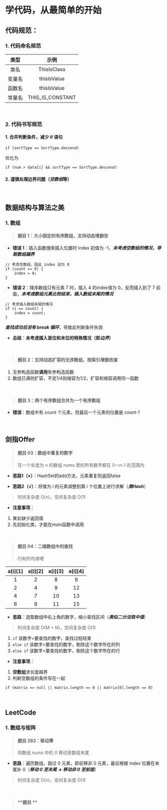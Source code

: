 # **学代码，从最简单的开始**

## **代码规范**：

### **1. 代码命名规范**

|类型|示例|
|:--:|:--------:|
|类名|ThisIsClass|
|变量名|thisIsValue|
|函数名|thisIsValue|
|常量名|THIS_IS_CONSTANT|

<br>

### **2. 代码书写规范**

#### 1. 合并判断条件，减少 if 语句

```
if (sortType == SortType.descend)
```
优化为
```
if (num > data[i] && sortType == SortType.descend)
```

#### 2. 谨慎处理边界问题（***空数组***等）

<br>

## **数据结构与算法之美**

### **1. 数组**

> #### **题目 1：大小固定的有序数组，支持动态增删改**

- **错误 1**：插入函数搜索插入位置时 index 初值为 -1，***未考虑空数组的情况，导致数组越界***


```
// 考虑空数组，因此 index 设为 0
if (count == 0) {
    index = 0;
}
```

- **错误 2**：降序数组只有元素 7 时，插入 4 的index值为 0，反而插入到了 7 前面，***未考虑数组元素比较结束，插入数组末尾的情况***
```
// 考虑插入数组末尾的情况
if (i == count) {
    index = count;
}
```
***查找成功后没有 break 循环***，导致此判断条件失效

- **总结**：**未考虑插入首位和末位的特殊情况（即*边界*）**

<br>

> #### **题目 2：支持动态扩容的无序数组，按索引增删改查**

1. 无参构造函数**调用**有参构造函数
2. 数组已满则扩容，不足1/4则缩容为1/2，扩容和缩容调用同一函数

<br>

> #### **题目 3：两个有序数组合并为一个有序数组**

- **错误**：数组中有 count 个元素，但最后一个元素的位置是 count-1

<br>

## **剑指Offer**

> #### **题目 03：数组中重复的数字**
> 在一个长度为 n 的数组 nums 里的所有数字都在 0～n-1 的范围内

- **思路1（×）**：HashSet的add方法，元素重复则返回false

- **思路2（√）**：将值为 i 的元素调整到第 i 个位置上进行求解（***类Hash***）
> 时间复杂度 O(n)，空间复杂度 O(1)

- **注意事项**：
1. 某处缺少返回值
2. 先初始化类，才能在main函数中调用

<br>

> #### **题目 04：二维数组中的查找**
> 行和列均递增

|a[i][1]|a[i][2]|a[i][3]|a[i][4]|
|:-:|:-:|:-:|:-:|
|1|2|8|9|
|2|4|9|12|
|4|7|10|13|
|6|8|11|15|
 
- **思路**：选取数组中右上角的数字，缩小查找区间（***类似二分法取中值***）
> 时间复杂度 O(M + N)，空间复杂度 O(1)
1. `if` 该数字=要查找的数字，查找过程结束
2. `else if` 该数字>要查找的数字，剔除这个数字所在的列
3. `else if` 该数字<要查找的数字，剔除这个数字所在的行

- **注意事项**：
1. **空数组**求长度越界
2. 判断空数组的条件写在一起
```
if (matrix == null || matrix.length == 0 || matrix[0].length == 0)
```

<br>

## **LeetCode**

### **1. 数组与矩阵**

> #### **题目 283：移动零**
> 将数组 nums 中的 0 移动至数组末尾

- **思路**：遍历数组，跳过 0 元素，即前移非 0 元素，最后根据 index 位置在末尾补 0（***移动 0 至末尾 → 移动非 0 至前面***）
> 时间复杂度 O(n)，空间复杂度 O(1)

<br>

> #### **题目 **


